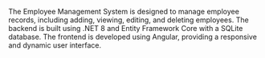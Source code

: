 The Employee Management System is designed to manage employee records, including adding, viewing, editing, and deleting employees. The backend is built using .NET 8 and Entity Framework Core with a SQLite database. The frontend is developed using Angular, providing a responsive and dynamic user interface.
